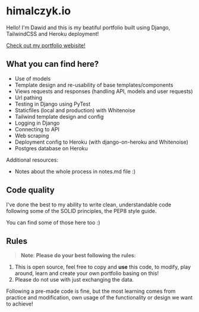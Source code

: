 # himalczyk.io

Hello! I'm Dawid and this is my beatiful portfolio built using Django, TailwindCSS and Heroku deployment!

<a href="https://himalczyk.herokuapp.com/" target="_blank">Check out my portfolio webisite!</a>

## What you can find here?

  - Use of models
  - Template design and re-usability of base templates/components
  - Views requests and responses (handling API, models and user requests)
  - Url pathing
  - Testing in Django using PyTest
  - Staticfiles (local and production) with Whitenoise
  - Tailwind template design and config
  - Logging in Django
  - Connecting to API
  - Web scraping
  - Deployment config to Heroku (with django-on-heroku and Whitenoise)
  - Postgres database on Heroku

Additional resources:
  - Notes about the whole process in notes.md file :)

## Code quality

I've done the best to my ability to write clean, understandable code following some of the SOLID principles, the PEP8 style guide. 

You can find some of those here too :)

## Rules

> **Note**: **Please do your best following the rules:**

1. This is open source, feel free to copy and **use** this code, to modify, play around, learn and create your own portfolio basing on this!
2. Please do not use with just exchanging the data.

Following a pre-made code is fine, but the most learning comes from practice and modification, own usage of the functionality or design we want to achieve!


